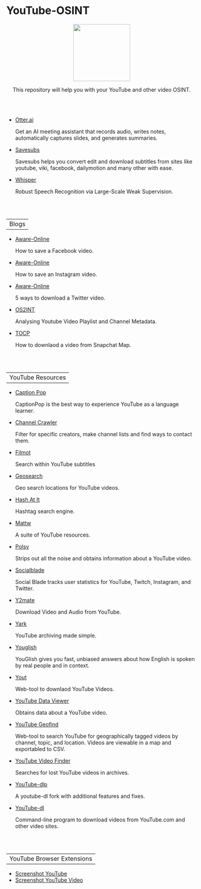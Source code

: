 # YouTube-OSINT
<p align="center">
      <img width="150" height="150" src="https://www.cqcore.uk/wp-content/uploads/2021/04/cropped-cropped-Capture-2.png">
    </p>
<p align="center">This repository will help you with your YouTube and other video OSINT.</p>
<br></br>
<ul>
<li><a href="https://otter.ai/">Otter.ai</a></li>
 <p>Get an AI meeting assistant that records audio, writes notes, automatically captures slides, and generates summaries.</p>
<li><a href="https://savesubs.com/">Savesubs</a></li>
 <p>Savesubs helps you convert edit and download subtitles from sites like youtube, viki, facebook, dailymotion and many other with ease.</p> 
<li><a href="https://github.com/openai/whisper">Whisper</a></li>
 <p>Robust Speech Recognition via Large-Scale Weak Supervision.</p>
</ul> 
<br></br>
<table>
    <tr>
        <td>Blogs</td>
    </tr>
</table>
<ul>
<li><a href="https://www.aware-online.com/en/osint-tutorials/save-a-facebook-video/">Aware-Online</a></li>
 <p>How to save a Facebook video.</p>
<li><a href="https://www.aware-online.com/en/how-to-save-an-instagram-video/">Aware-Online</a></li> 
 <p>How to save an Instagram video.</p>
<li><a href="https://www.aware-online.com/en/5-ways-to-download-videos-on-twitter/">Aware-Online</a></li>
 <p>5 ways to download a Twitter video.</p>
<li><a href="https://os2int.com/toolbox/analysing-youtube-video-playlist-and-channel-metadata/">OS2INT</a></li>
 <p>Analysing Youtube Video Playlist and Channel Metadata.</p>
<li><a href="https://osintcurio.us/2020/04/13/using-snapchat-for-osint-10-minute-tip/">TOCP</a></li> 
 <p>How to downlaod a video from Snapchat Map.</p>
</ul>  
<br></br>
<table>
    <tr>
        <td>YouTube Resources</td>
    </tr>
</table>
<ul>
<li><a href="https://www.captionpop.com/">Caption Pop</a></li>
 <p>CaptionPop is the best way to experience YouTube as a language learner.</p>
<li><a href="https://channelcrawler.com/">Channel Crawler</a></li> 
 <p>Filter for specific creators, make channel lists and find ways to contact them.</p>
<li><a href="https://filmot.com/">Filmot</a></li> 
 <p>Search within YouTube subtitles</p>
<li><a href="https://youtube.github.io/geo-search-tool/search.html">Geosearch</a></li> 
 <p>Geo search locations for YouTube videos.</p>
<li><a href="https://hashatit.com/">Hash At It</a></li>
 <p>Hashtag search engine.</p>     
<li><a href="https://mattw.io/">Mattw</a></li> 
 <p>A suite of YouTube resources.</p>
<li><a href="https://https://polsy.org.uk/play/yt/">Polsy</a></li> 
 <p>Strips out all the noise and obtains information about a YouTube video.</p>
<li><a href="https://socialblade.com/">Socialblade</a></li> 
 <p>Social Blade tracks user statistics for YouTube, Twitch, Instagram, and Twitter.</p>
<li><a href="https://www.y2mate.com/en562">Y2mate</a></li> 
 <p>Download Video and Audio from YouTube.</p>
<li><a href="https://github.com/Owez/yark">Yark</a></li> 
 <p>YouTube archiving made simple.</p>
<li><a href="https://youglish.com/">Youglish</a></li> 
 <p>YouGlish gives you fast, unbiased answers about how English is spoken by real people and in context.</p>
<li><a href="https://yout.com/">Yout</a></li>  
 <p>Web-tool to downlaod YouTube Videos.</p>
<li><a href="https://citizenevidence.amnestyusa.org/">YouTube Data Viewer</a></li>
 <p>Obtains data about a YouTube video.</p>
<li><a href="https://mattw.io/youtube-geofind/location">YouTube Geofind</a></li>
 <p>Web-tool to search YouTube for geographically tagged videos by channel, topic, and location. Videos are viewable in a map and exportabled to CSV.</p> 
<li><a href="https://github.com/TheTechRobo/youtubevideofinder">YouTube Video Finder</a></li> 
 <p>Searches for lost YouTube videos in archives.</p>
<li><a href="https://github.com/yt-dlp/yt-dlp">YouTube-dlp</a></li>
 <p>A youtube-dl fork with additional features and fixes.</p>
<li><a href="https://github.com/ytdl-org/youtube-dl">YouTube-dl</a></li>
 <p>Command-line program to download videos from YouTube.com and other video sites.</p>
</ul> 
<br></br>
 <table>
    <tr>
        <td>YouTube Browser Extensions</td>
    </tr>
</table>
<ul>
  <li><a href="https://chrome.google.com/webstore/detail/screenshot-youtube/gjoijpfmdhbjkkgnmahganhoinjjpohk">Screenshot YouTube</a></li>
  <li><a href="https://chrome.google.com/webstore/detail/screenshot-youtube-video/lnaahdmijnjnmgaalacdgakieangpjgp">Screenshot YouTube Video</a></li>
</ul>
<br></br>



